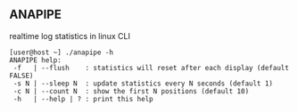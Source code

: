 ## ANAPIPE
realtime log statistics in linux CLI
```
[user@host ~] ./anapipe -h
ANAPIPE help:
 -f   | --flush    : statistics will reset after each display (default FALSE)
 -s N | --sleep N  : update statistics every N seconds (default 1)
 -c N | --count N  : show the first N positions (default 10)
 -h   | --help | ? : print this help
 ```
